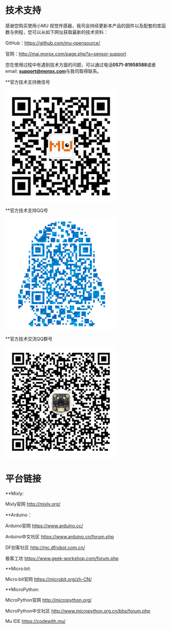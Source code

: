 # 技术支持

感谢您购买使用小MU 视觉传感器，我司会持续更新本产品的固件以及配套的库函数与例程，您可以从如下网址获取最新的技术资料：

GitHub：<https://github.com/mu-opensource/>

官网：<http://mai.morpx.com/page.php?a=sensor-support>

您在使用过程中有遇到技术方面的问题，可以通过电话**0571-81958588**或者email: **support@morpx.com**与我司取得联系。

**官方技术支持微信号

![](./images/QRcode_WeChat.png)

**官方技术支持QQ号

![](./images/QRcode_QQ.png)

**官方技术交流QQ群号

![](./images/QRcode_QQ_group.png)

# 平台链接

**Mixly:

Mixly官网 <http://mixly.org/>

**Arduino：

Arduino官网 <https://www.arduino.cc/>

Arduino中文社区 <https://www.arduino.cn/forum.php>

DF创客社区 <http://mc.dfrobot.com.cn/>

极客工坊 <https://www.geek-workshop.com/forum.php>

**Micro:bit:

Micro:bit官网 <https://microbit.org/zh-CN/>

**MicroPython:

MicroPython官网 <http://micropython.org/>

MicroPython中文社区 <http://www.micropython.org.cn/bbs/forum.php>

Mu IDE <https://codewith.mu/>